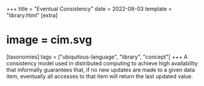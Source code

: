 +++
title = "Eventual Consistency"
date = 2022-08-03
template = "library.html"
[extra]
#  image = cim.svg
[taxonomies]
   tags = ["ubiquitous-language", "library", "concept"]
+++
A consistency model used in distributed computing to achieve high availability that informally guarantees that, if no new updates are made to a given data item, eventually all accesses to that item will return the last updated value. 